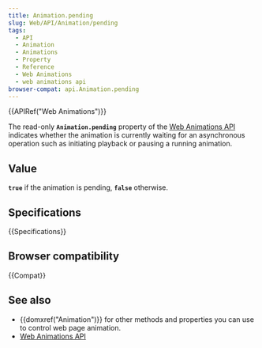 ```yaml
---
title: Animation.pending
slug: Web/API/Animation/pending
tags:
  - API
  - Animation
  - Animations
  - Property
  - Reference
  - Web Animations
  - web animations api
browser-compat: api.Animation.pending
---
```

{{APIRef("Web Animations")}}

The read-only **`Animation.pending`** property of the [Web Animations API](/en-US/docs/Web/API/Web_Animations_API) indicates whether the animation is currently waiting for an asynchronous operation such as initiating playback or pausing a running animation.

## Value

**`true`** if the animation is pending, **`false`** otherwise.

## Specifications

{{Specifications}}

## Browser compatibility

{{Compat}}

## See also

- {{domxref("Animation")}} for other methods and properties you can use to control web page animation.
- [Web Animations API](/en-US/docs/Web/API/Web_Animations_API)
